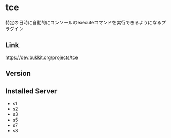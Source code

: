 # tce
特定の日時に自動的にコンソールのexecuteコマンドを実行できるようになるプラグイン

## Link
https://dev.bukkit.org/projects/tce

## Version

## Installed Server
- s1
- s2
- s3
- s5
- s7
- s8
